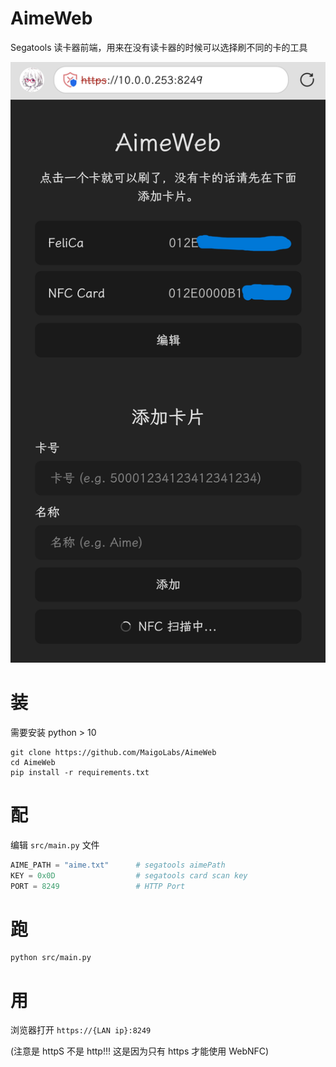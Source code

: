 # AimeWeb

Segatools 读卡器前端，用来在没有读卡器的时候可以选择刷不同的卡的工具

![](image.png)

# 装

需要安装 python > 10

```
git clone https://github.com/MaigoLabs/AimeWeb
cd AimeWeb
pip install -r requirements.txt
```

# 配

编辑 `src/main.py` 文件

```py
AIME_PATH = "aime.txt"      # segatools aimePath
KEY = 0x0D                  # segatools card scan key
PORT = 8249                 # HTTP Port
```

# 跑

```
python src/main.py
```

# 用

浏览器打开 `https://{LAN ip}:8249`

(注意是 httpS 不是 http!!! 这是因为只有 https 才能使用 WebNFC)
